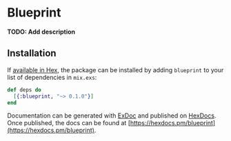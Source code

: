 # Blueprint

**TODO: Add description**

## Installation

If [available in Hex](https://hex.pm/docs/publish), the package can be installed
by adding `blueprint` to your list of dependencies in `mix.exs`:

```elixir
def deps do
  [{:blueprint, "~> 0.1.0"}]
end
```

Documentation can be generated with [ExDoc](https://github.com/elixir-lang/ex_doc)
and published on [HexDocs](https://hexdocs.pm). Once published, the docs can
be found at [https://hexdocs.pm/blueprint](https://hexdocs.pm/blueprint).

